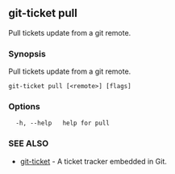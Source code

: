 ## git-ticket pull

Pull tickets update from a git remote.

### Synopsis

Pull tickets update from a git remote.

```
git-ticket pull [<remote>] [flags]
```

### Options

```
  -h, --help   help for pull
```

### SEE ALSO

* [git-ticket](git-ticket.md)	 - A ticket tracker embedded in Git.

